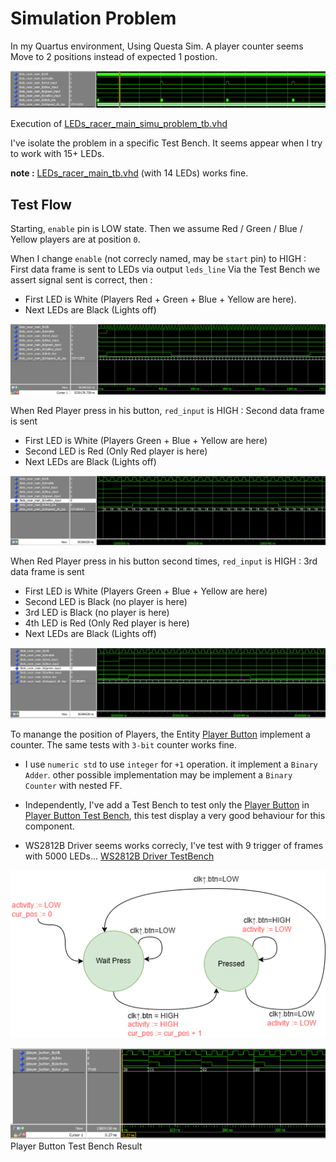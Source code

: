 # Simulation Problem

In my Quartus environment, Using Questa Sim. A player counter seems Move to 2 positions instead of expected 1 postion.

![Global Test Flow](../assets/sim_problem_global_tb_run.png)

Execution of [LEDs_racer_main_simu_problem_tb.vhd](../LEDs_racer_main_simu_problem_tb.vhd)

I've isolate the problem in a specific Test Bench. It seems appear when I try to work with 15+ LEDs.

**note :** [LEDs_racer_main_tb.vhd](../LEDs_racer_main_tb.vhd) (with 14 LEDs) works fine.

## Test Flow

Starting, `enable` pin is LOW state. Then we assume Red / Green / Blue / Yellow players are at position `0`.

When I change `enable` (not correcly named, may be `start` pin) to HIGH : First data frame is sent to LEDs via output `leds_line`
Via the Test Bench we assert signal sent is correct, then :

 - First LED is White (Players Red + Green + Blue + Yellow are here).
 - Next LEDs are Black (Lights off)

![Global Test Flow Frame 1](../assets/sim_problem_global_tb_run_frame1.png)


When Red Player press in his button, `red_input` is HIGH : Second data frame is sent

 - First LED is White (Players Green + Blue + Yellow are here)
 - Second LED is Red (Only Red player is here)
 - Next LEDs are Black (Lights off)

![Global Test Flow Frame 2](../assets/sim_problem_global_tb_run_frame2.png)

When Red Player press in his button second times, `red_input` is HIGH : 3rd data frame is sent

 - First LED is White (Players Green + Blue + Yellow are here)
 - Second LED is Black (no player is here)
 - 3rd LED is Black (no player is here)
 - 4th LED is Red (Only Red player is here)
 - Next LEDs are Black (Lights off)

![Global Test Flow Frame 3](../assets/sim_problem_global_tb_run_frame3.png)


To manange the position of Players, the Entity [Player Button](../player_button.vhd) implement a counter. The same tests with `3-bit` counter works fine.

- I use `numeric std` to use `integer` for `+1` operation. it implement a `Binary Adder`. other possible implementation may be implement a `Binary Counter` with nested FF.

- Independently, I've add a Test Bench to test only the [Player Button](../player_button.vhd) in [Player Button Test Bench](../player_button_tb.vhd), this test display a very good behaviour for this component.

- WS2812B Driver seems works correcly, I've test with 9 trigger of frames with 5000 LEDs... [WS2812B Driver TestBench](../WS2812B_driver_tb.vhd)

![State Diagram of Player Button](../assets/state_diagram_player_button.png)

![Player Button Test Bench Result](../assets/sim_problem_player_button_tb.png)
Player Button Test Bench Result
